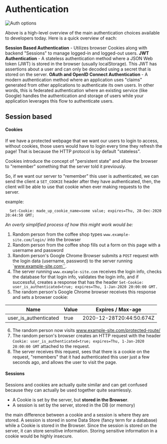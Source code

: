 # Authentication
![Auth options](https://res.cloudinary.com/practicaldev/image/fetch/s--E8zZp5HG--/c_limit%2Cf_auto%2Cfl_progressive%2Cq_auto%2Cw_880/https://dev-to-uploads.s3.amazonaws.com/i/j3895f9bhxkqghbgdmgi.PNG)

Above is a high-level overview of the main authentication choices available to developers today. Here is a quick overview of each:

**Session Based Authentication** - Utilizes browser Cookies along with backend "Sessions" to manage logged-in and logged-out users.
**JWT Authentication** - A stateless authentication method where a JSON Web token (JWT) is stored in the browser (usually localStorage). This JWT has assertions about a user and can only be decoded using a secret that is stored on the server.
**OAuth and OpenID Connect Authentication** - A modern authentication method where an application uses "claims" generated from other applications to authenticate its own users. In other words, this is federated authentication where an existing service (like Google) handles the authentication and storage of users while your application leverages this flow to authenticate users.

## Session based

#### Cookies

If we have a protected webpage that we want our users to login to access, without cookies, those users would have to login every time they refresh the page! That is because the HTTP protocol is by default "stateless".

Cookies introduce the concept of "persistent state" and allow the browser to "remember" something that the server told it previously.

So, if we want our server to "remember" this user is authenticated, we can send the client a `SET_COOKIE` header after they have authenticated, then, the client will be able to use that cookie when ever making requests to the server.

example: 
```
  Set-Cookie: made_up_cookie_name=some value; expires=Thu, 28-Dec-2020 20:44:50 GMT;
```

*An overly simplified process of how this might work would be:*

1. Random person from the coffee shop types `www.example-site.com/login/` into the browser
2. Random person from the coffee shop fills out a form on this page with a username and password
3. Random person's Google Chrome Browser submits a `POST` request with the login data (username, password) to the server running `www.example-site.com``.
4. The server running `www.example-site.com` receives the login info, checks the database for that login info, validates the login info, and if successful, creates a response that has the header `Set-Cookie: user_is_authenticated=true; expires=Thu, 1-Jan-2020 20:00:00 GMT.`
5. The random person's Google Chrome browser receives this response and sets a browser cookie:

| Name      | Value | Expires / Max-age |
| ----------- | ----------- | -----------|
| user_is_authenticated      | true       | 2020-12-28T20:44:50.674Z

6. The random person now visits www.example-site.com/protected-route/
7. The random person's browser creates an HTTP request with the header `Cookie: user_is_authenticated=true; expires=Thu, 1-Jan-2020 20:00:00 GMT` attached to the request.
8. The server receives this request, sees that there is a cookie on the request, "remembers" that it had authenticated this user just a few seconds ago, and allows the user to visit the page.

#### Sessions
Sessions and cookies are actually quite similar and can get confused because they can actually be used together quite seamlessly.

- A Cookie is set by the server, but **stored in the Browser**.
- A session is set by the server, stored in the DB (or memory)

 the main difference between a cookie and a session is where they are stored. A session is stored in some Data Store (fancy term for a database) while a Cookie is stored in the Browser. Since the session is stored on the server, it can store sensitive information. Storing sensitive information in a cookie would be highly insecure.